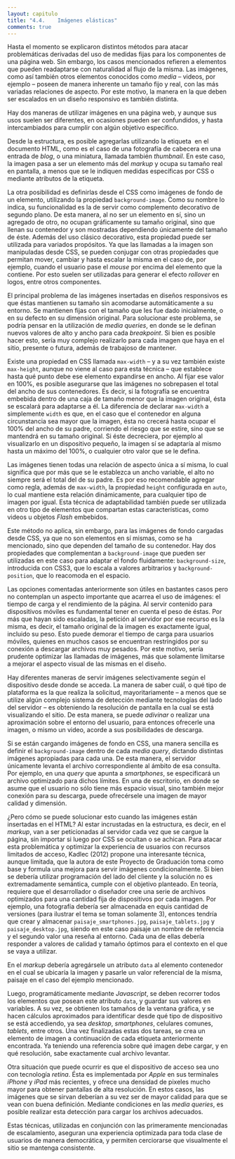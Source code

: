 ```yaml
---
layout: capitulo
title: "4.4.	Imágenes elásticas"
comments: true
---
```


Hasta el momento se explicaron distintos métodos para atacar problemáticas derivadas del uso de medidas fijas para los componentes de una página web. Sin embargo, los casos mencionados refieren a elementos que pueden readaptarse con naturalidad al flujo de la misma. Las imágenes, como así también otros elementos conocidos como _media_ – videos, por ejemplo – poseen de manera inherente un tamaño fijo y real, con las más variadas relaciones de aspecto. Por este motivo, la manera en la que deben ser escalados en un diseño responsivo es también distinta.

Hay dos maneras de utilizar imágenes en una página web, y aunque sus usos suelen ser diferentes, en ocasiones pueden ser confundidos, y hasta intercambiados para cumplir con algún objetivo específico.

Desde la estructura, es posible agregarlas utilizando la etiqueta <img> en el documento HTML, como es el caso de una fotografía de cabecera en una entrada de _blog_, o una miniatura, llamada también _thumbnail_. En este caso, la imagen pasa a ser un elemento más del _markup_ y ocupa su tamaño real en pantalla, a menos que se le indiquen medidas específicas por CSS o mediante atributos de la etiqueta.

La otra posibilidad es definirlas desde el CSS como imágenes de fondo de un elemento, utilizando la propiedad `background-image`. Como su nombre lo indica, su funcionalidad es la de servir como complemento decorativo de segundo plano. De esta manera, al no ser un elemento en sí, sino un agregado de otro, no ocupan gráficamente su tamaño original, sino que llenan su contenedor y son mostradas dependiendo únicamente del tamaño de éste. Además del uso clásico decorativo, esta propiedad puede ser utilizada para variados propósitos. Ya que las llamadas a la imagen son manipuladas desde CSS, se pueden conjugar con otras propiedades que permitan mover, cambiar y hasta escalar la misma en el caso de, por ejemplo, cuando el usuario pase el _mouse_ por encima del elemento que la contiene. Por esto suelen ser utilizadas para generar el efecto _rollover_ en logos, entre otros componentes.

El principal problema de las imágenes insertadas en diseños responsivos es que éstas mantienen su tamaño sin acomodarse automáticamente a su entorno. Se mantienen fijas con el tamaño que les fue dado inicialmente, o en su defecto en su dimensión original. Para solucionar este problema, se podría pensar en la utilización de _media queries_, en donde se le definan nuevos valores de alto y ancho para cada _breakpoint_. Si bien es posible hacer esto, sería muy complejo realizarlo para cada imagen que haya en el sitio, presente o futura, además de trabajoso de mantener.

Existe una propiedad en CSS llamada `max-width` – y a su vez también existe `max-height`, aunque no viene al caso para esta técnica – que establece hasta qué punto debe ese elemento expandirse en ancho. Al fijar ese valor en 100%, es posible asegurarse que las imágenes no sobrepasen el total del ancho de sus contenedores. Es decir, si la fotografía se encuentra embebida dentro de una caja de tamaño menor que la imagen original, ésta se escalará para adaptarse a él. La diferencia de declarar `max-width` a simplemente `width` es que, en el caso que el contenedor en alguna circunstancia sea mayor que la imagen, ésta no crecerá hasta ocupar el 100% del ancho de su padre, corriendo el riesgo que se estire, sino que se mantendrá en su tamaño original. Si éste decreciera, por ejemplo al visualizarlo en un dispositivo pequeño, la imagen sí se adaptaría al mismo hasta un máximo del 100%, o cualquier otro valor que se le defina.

Las imágenes tienen todas una relación de aspecto única a sí misma, lo cual significa que por más que se le establezca un ancho variable, el alto no siempre será el total del de su padre. Es por eso recomendable agregar como regla, además de `max-width`, la propiedad `height` configurada en `auto`, lo cual mantiene esta relación dinámicamente, para cualquier tipo de imagen por igual. Esta técnica de adaptabilidad también puede ser utilizada en otro tipo de elementos que compartan estas características, como videos u objetos _Flash_ embebidos.

Este método no aplica, sin embargo, para las imágenes de fondo cargadas desde CSS, ya que no son elementos en sí mismas, como  se ha mencionado, sino que dependen del tamaño de su contenedor. Hay dos propiedades que complementan a `background-image` que pueden ser utilizadas en este caso para adaptar el fondo fluidamente: `background-size`, introducida con CSS3, que lo escala a valores arbitrarios y `background-position`, que lo reacomoda en el espacio.

Las opciones comentadas anteriormente son útiles en bastantes casos pero no contemplan un aspecto importante que acarrea el uso de imágenes: el tiempo de carga y el rendimiento de la página. Al servir contenido para dispositivos móviles es fundamental tener en cuenta el peso de éstas. Por más que hayan sido escaladas, la petición al servidor por ese recurso es la misma, es decir, el tamaño original de la imagen es exactamente igual, incluido su peso. Esto puede demorar el tiempo de carga para usuarios móviles, quienes en muchos casos se encuentran restringidos por su conexión a descargar archivos muy pesados. Por este motivo, sería prudente optimizar las llamadas de imágenes, más que solamente limitarse a mejorar el aspecto visual de las mismas en el diseño.

Hay diferentes maneras de servir imágenes selectivamente según el dispositivo desde donde se acceda. La manera de saber cuál, o qué tipo de plataforma es la que realiza la solicitud, mayoritariamente – a menos que se utilize algún complejo sistema de detección mediante tecnologías del lado del servidor – es obteniendo la resolución de pantalla en la cual se está visualizando el sitio. De esta manera, se puede _adivinar_ o realizar una aproximación sobre el entorno del usuario, para entonces ofrecerle una imagen, o mismo un video, acorde a sus posibilidades de descarga.

Si se están cargando imágenes de fondo en CSS, una manera sencilla es definir el `background-image` dentro de cada _media query_, dictando distintas imágenes apropiadas para cada una. De esta manera, el servidor únicamente levanta el archivo  correspondiente al ámbito de esa consulta. Por ejemplo, en una _query_ que apunta a _smartphones_, se especificará un archivo optimizado para dichos límites. En una de escritorio, en donde se asume que el usuario no sólo tiene más espacio visual, sino también mejor conexión para su descarga, puede ofrecérsele una imagen de mayor calidad y dimensión.

¿Pero cómo se puede solucionar esto cuando las imágenes están insertadas en el HTML? Al estar incrustadas en la estructura, es decir, en el _markup_, van a ser peticionadas al servidor cada vez que se cargue la página, sin importar si luego por CSS se ocultan o se achican. Para atacar esta problemática y optimizar la experiencia de usuarios con recursos limitados de acceso, Kadlec (2012) propone una interesante técnica, aunque limitada, que la autora de este Proyecto de Graduación toma como base y formula una mejora para servir imágenes condicionalmente. Si bien se debería utilizar programación del lado del cliente y la solución no es extremadamente semántica, cumple con el objetivo planteado. En teoría, requiere que el desarrollador o diseñador cree una serie de archivos optimizados para una cantidad fija de dispositivos por cada imagen. Por ejemplo, una fotografía debería ser almacenada en equis cantidad de versiones (para ilustrar el tema se toman solamente 3), entonces tendría que crear y almacenar `paisaje_smartphones.jpg`, `paisaje_tablets.jpg` y `paisaje_desktop.jpg`, siendo en este caso paisaje un nombre de referencia y el segundo valor una reseña al entorno. Cada una de ellas debería responder a valores de calidad y tamaño óptimos para el contexto en el que se vaya a utilizar.

En el _markup_ debería agregársele un atributo `data` al elemento contenedor en el cual se ubicaría la imagen y pasarle un valor referencial de la misma, paisaje en el caso del ejemplo mencionado.

Luego, programáticamente mediante _Javascript_, se deben recorrer todos los elementos que posean este atributo `data`, y guardar sus valores en variables. A su vez, se obtienen los tamaños de la ventana gráfica, y se hacen cálculos aproximados para identificar desde qué tipo de dispositivo se está accediendo, ya sea _desktop_, _smartphones_, celulares comunes, _tablets_, entre otros. Una vez finalizadas estas dos tareas, se crea un elemento de imagen a continuación de cada etiqueta anteriormente encontrada. Ya teniendo una referencia sobre qué imagen debe cargar, y en qué resolución, sabe exactamente cual archivo levantar.

Otra situación que puede ocurrir es que el dispositivo de acceso sea uno con tecnología _retina_. Ésta es implementada por _Apple_ en sus terminales _iPhone_ y _iPad_ más recientes, y ofrece una densidad de pixeles mucho mayor para obtener pantallas de alta resolución. En estos casos, las imágenes que se sirvan deberían a su vez ser de mayor calidad para que se vean con buena definición. Mediante condiciones en las _media queries_, es posible realizar esta detección para cargar los archivos adecuados.

Estas técnicas, utilizadas en conjunción con las primeramente mencionadas de escalamiento, aseguran una experiencia optimizada para toda clase de usuarios de manera democrática, y permiten cerciorarse que visualmente el sitio se mantenga consistente.
